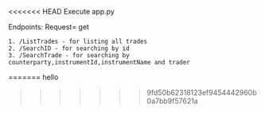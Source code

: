 <<<<<<< HEAD
Execute app.py

Endpoints: Request= get

    1. /ListTrades - for listing all trades
    2. /SearchID - for searching by id
    3. /SearchTrade - for searching by counterparty,instrumentId,instrumentName and trader
=======
hello
>>>>>>> 9fd50b62318123ef9454442960b0a7bb9f57621a
